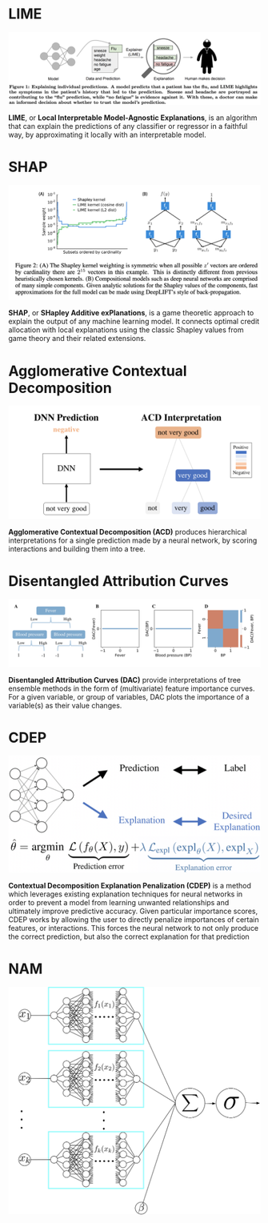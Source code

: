 # LIME
![](./img/Screen_Shot_2020-07-08_at_7.37.41_PM_l1FFOEi.png)

**LIME**, or **Local Interpretable Model-Agnostic Explanations**, is an algorithm that can explain the predictions of any classifier or regressor in a faithful way, by approximating it locally with an interpretable model.

# SHAP
![](./img/Screen_Shot_2020-07-08_at_7.39.16_PM_oCV5qld.png)

**SHAP**, or **SHapley Additive exPlanations**, is a game theoretic approach to explain the output of any machine learning model. It connects optimal credit allocation with local explanations using the classic Shapley values from game theory and their related extensions.

# Agglomerative Contextual Decomposition
![](./img/intro_r8EzZqp.png)

**Agglomerative Contextual Decomposition (ACD)** produces hierarchical interpretations for a single prediction made by a neural network, by scoring interactions and building them into a tree.

# Disentangled Attribution Curves
![](./img/fig_xor_tB6V1wL.png)

**Disentangled Attribution Curves (DAC)** provide interpretations of tree ensemble methods in the form of (multivariate) feature importance curves. For a given variable, or group of variables, DAC plots the importance of a variable(s) as their value changes.

# CDEP
![](./img/fig_intro_8nmbd9C.png)

**Contextual Decomposition Explanation Penalization (CDEP)** is a method which leverages existing explanation techniques for neural networks in order to prevent a model from learning
unwanted relationships and ultimately improve predictive accuracy. Given particular importance
scores, CDEP works by allowing the user to directly penalize importances of certain features, or
interactions. This forces the neural network to not only produce the correct prediction, but also the
correct explanation for that prediction

# NAM
![](./img/nam_xnCYK9q.jpeg)

